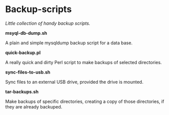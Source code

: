 # Backup-scripts

_Little collection of handy backup scripts._

**msyql-db-dump.sh**

A plain and simple mysqldump backup script for a data base.

**quick-backup.pl**

A really quick and dirty Perl script to make backups of selected directories.

**sync-files-to-usb.sh**

Sync files to an external USB drive, provided the drive is mounted.

**tar-backups.sh**

Make backups of specific directories, creating a copy of those directories, if they are already backuped.

